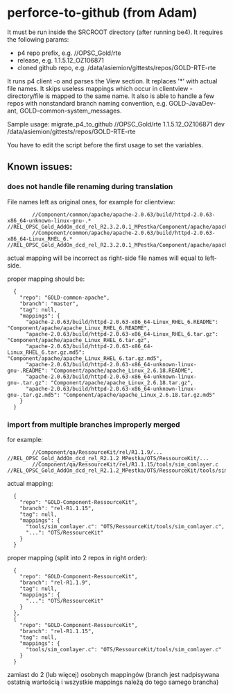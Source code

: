 # perforce-to-github (from Adam)

It must be run inside the SRCROOT directory (after running be4). 
It requires the following params:
- p4 repo prefix, e.g. //OPSC_Gold/rte
- release, e.g. 1.1.5.12_OZ106871
- cloned github repo, e.g. /data/asiemion/gittests/repos/GOLD-RTE-rte

It runs p4 client -o and parses the View section. It replaces '*' with actual file names. It skips useless mappings which occur in clientview - directory/file is mapped to the same name. It also is able to handle a few repos with nonstandard branch naming convention, e.g. GOLD-JavaDev-ant, GOLD-common-system_messages.

Sample usage:
migrate_p4_to_github //OPSC_Gold/rte 1.1.5.12_OZ106871 dev /data/asiemion/gittests/repos/GOLD-RTE-rte

You have to edit the script before the first usage to set the variables.


## Known issues:

### does not handle file renaming during translation 
File names left as original ones, for example for clientview:
```
        //Component/common/apache/apache-2.0.63/build/httpd-2.0.63-x86_64-unknown-linux-gnu-.* //REL_OPSC_Gold_AddOn_dcd_rel_R2.3.2.0.1_MPestka/Component/apache/apache_Linux_2.6.18.*
        //Component/common/apache/apache-2.0.63/build/httpd-2.0.63-x86_64-Linux_RHEL_6.* //REL_OPSC_Gold_AddOn_dcd_rel_R2.3.2.0.1_MPestka/Component/apache/apache_Linux_RHEL_6.*
```
actual mapping will be incorrect as right-side file names will equal to left-side.

proper mapping should be:
```
  {
    "repo": "GOLD-common-apache",
    "branch": "master",
    "tag": null,
    "mappings": {
      "apache-2.0.63/build/httpd-2.0.63-x86_64-Linux_RHEL_6.README": "Component/apache/apache_Linux_RHEL_6.README",
      "apache-2.0.63/build/httpd-2.0.63-x86_64-Linux_RHEL_6.tar.gz": "Component/apache/apache_Linux_RHEL_6.tar.gz",
      "apache-2.0.63/build/httpd-2.0.63-x86_64-Linux_RHEL_6.tar.gz.md5": "Component/apache/apache_Linux_RHEL_6.tar.gz.md5",
      "apache-2.0.63/build/httpd-2.0.63-x86_64-unknown-linux-gnu-.README": "Component/apache/apache_Linux_2.6.18.README",
      "apache-2.0.63/build/httpd-2.0.63-x86_64-unknown-linux-gnu-.tar.gz": "Component/apache/apache_Linux_2.6.18.tar.gz",
      "apache-2.0.63/build/httpd-2.0.63-x86_64-unknown-linux-gnu-.tar.gz.md5": "Component/apache/apache_Linux_2.6.18.tar.gz.md5"
    }
  }
```

### import from multiple branches improperly merged
for example:
```
        //Component/qa/RessourceKit/rel/R1.1.9/... //REL_OPSC_Gold_AddOn_dcd_rel_R2.1.2_MPestka/OTS/RessourceKit/...
        //Component/qa/RessourceKit/rel/R1.1.15/tools/sim_comlayer.c //REL_OPSC_Gold_AddOn_dcd_rel_R2.1.2_MPestka/OTS/RessourceKit/tools/sim_comlayer.c
```
actual mapping:
```
  {
    "repo": "GOLD-Component-RessourceKit",
    "branch": "rel-R1.1.15",
    "tag": null,
    "mappings": {
      "tools/sim_comlayer.c": "OTS/RessourceKit/tools/sim_comlayer.c",
      "...": "OTS/RessourceKit"
    }
  }
```
proper mapping (split into 2 repos in right order):
```
  {
    "repo": "GOLD-Component-RessourceKit",
    "branch": "rel-R1.1.9",
    "tag": null,
    "mappings": {
      "...": "OTS/RessourceKit"
    }
  },
  {
    "repo": "GOLD-Component-RessourceKit",
    "branch": "rel-R1.1.15",
    "tag": null,
    "mappings": {
      "tools/sim_comlayer.c": "OTS/RessourceKit/tools/sim_comlayer.c"
    }
  }
```





zamiast do 2 (lub więcej) osobnych mappingów (branch jest nadpisywana ostatnią wartością i wszystkie mappings należą do tego samego brancha)
